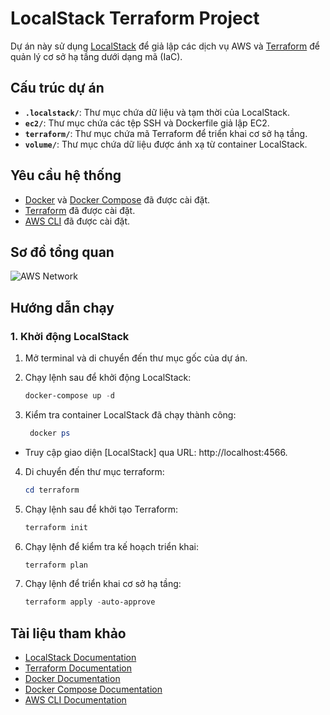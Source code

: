 # LocalStack Terraform Project

Dự án này sử dụng [LocalStack](https://localstack.cloud/) để giả lập các dịch vụ AWS và [Terraform](https://www.terraform.io/) để quản lý cơ sở hạ tầng dưới dạng mã (IaC).

## Cấu trúc dự án

- **`.localstack/`**: Thư mục chứa dữ liệu và tạm thời của LocalStack.
- **`ec2/`**: Thư mục chứa các tệp SSH và Dockerfile giả lập EC2.
- **`terraform/`**: Thư mục chứa mã Terraform để triển khai cơ sở hạ tầng.
- **`volume/`**: Thư mục chứa dữ liệu được ánh xạ từ container LocalStack.

## Yêu cầu hệ thống

- [Docker](https://www.docker.com/) và [Docker Compose](https://docs.docker.com/compose/) đã được cài đặt.
- [Terraform](https://www.terraform.io/downloads.html) đã được cài đặt.
- [AWS CLI](https://docs.aws.amazon.com/cli/latest/userguide/cli-chap-getting-started.html) đã được cài đặt.

## Sơ đồ tổng quan
![AWS Network](https://miro.medium.com/v2/resize:fit:720/format:webp/0*kA5ZBZAUAZ37dJtW)

## Hướng dẫn chạy

### 1. Khởi động LocalStack

1. Mở terminal và di chuyển đến thư mục gốc của dự án.

2. Chạy lệnh sau để khởi động LocalStack:

   ```powershell
   docker-compose up -d
   ```

3. Kiểm tra container LocalStack đã chạy thành công:
   ```powershell
    docker ps   
   ```
- Truy cập giao diện [LocalStack] qua URL: http://localhost:4566.

4. Di chuyển đến thư mục terraform:

   ```powershell
   cd terraform
   ```

5. Chạy lệnh sau để khởi tạo Terraform:

   ```powershell
   terraform init
   ```

6. Chạy lệnh để kiểm tra kế hoạch triển khai:

   ```powershell
   terraform plan
   ```

6. Chạy lệnh để triển khai cơ sở hạ tầng:

   ```powershell
   terraform apply -auto-approve
   ```

## Tài liệu tham khảo

- [LocalStack Documentation](https://docs.localstack.cloud/)
- [Terraform Documentation](https://developer.hashicorp.com/terraform/docs)
- [Docker Documentation](https://docs.docker.com/)
- [Docker Compose Documentation](https://docs.docker.com/compose/)
- [AWS CLI Documentation](https://docs.aws.amazon.com/cli/latest/userguide/cli-chap-welcome.html)



